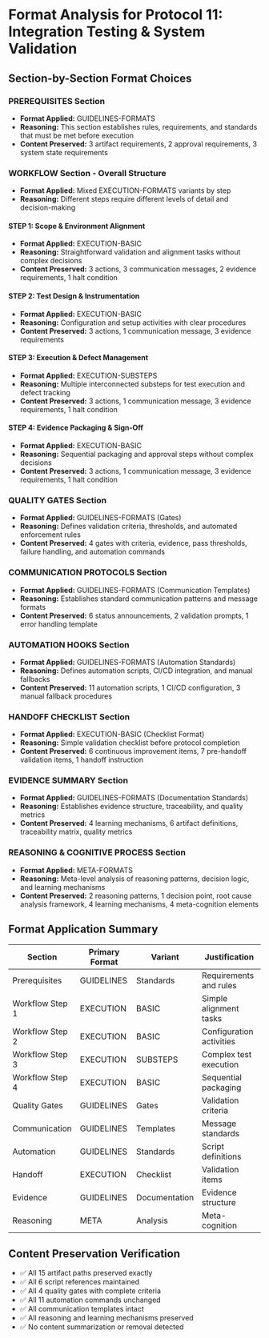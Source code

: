 # Format Analysis for Protocol 11: Integration Testing & System Validation

## Section-by-Section Format Choices

### PREREQUISITES Section
- **Format Applied:** GUIDELINES-FORMATS
- **Reasoning:** This section establishes rules, requirements, and standards that must be met before execution
- **Content Preserved:** 3 artifact requirements, 2 approval requirements, 3 system state requirements

### WORKFLOW Section - Overall Structure  
- **Format Applied:** Mixed EXECUTION-FORMATS variants by step
- **Reasoning:** Different steps require different levels of detail and decision-making

#### STEP 1: Scope & Environment Alignment
- **Format Applied:** EXECUTION-BASIC
- **Reasoning:** Straightforward validation and alignment tasks without complex decisions
- **Content Preserved:** 3 actions, 3 communication messages, 2 evidence requirements, 1 halt condition

#### STEP 2: Test Design & Instrumentation
- **Format Applied:** EXECUTION-BASIC
- **Reasoning:** Configuration and setup activities with clear procedures
- **Content Preserved:** 3 actions, 1 communication message, 3 evidence requirements

#### STEP 3: Execution & Defect Management
- **Format Applied:** EXECUTION-SUBSTEPS
- **Reasoning:** Multiple interconnected substeps for test execution and defect tracking
- **Content Preserved:** 3 actions, 1 communication message, 3 evidence requirements, 1 halt condition

#### STEP 4: Evidence Packaging & Sign-Off
- **Format Applied:** EXECUTION-BASIC
- **Reasoning:** Sequential packaging and approval steps without complex decisions
- **Content Preserved:** 3 actions, 1 communication message, 3 evidence requirements, 1 halt condition

### QUALITY GATES Section
- **Format Applied:** GUIDELINES-FORMATS (Gates)
- **Reasoning:** Defines validation criteria, thresholds, and automated enforcement rules
- **Content Preserved:** 4 gates with criteria, evidence, pass thresholds, failure handling, and automation commands

### COMMUNICATION PROTOCOLS Section
- **Format Applied:** GUIDELINES-FORMATS (Communication Templates)
- **Reasoning:** Establishes standard communication patterns and message formats
- **Content Preserved:** 6 status announcements, 2 validation prompts, 1 error handling template

### AUTOMATION HOOKS Section
- **Format Applied:** GUIDELINES-FORMATS (Automation Standards)
- **Reasoning:** Defines automation scripts, CI/CD integration, and manual fallbacks
- **Content Preserved:** 11 automation scripts, 1 CI/CD configuration, 3 manual fallback procedures

### HANDOFF CHECKLIST Section
- **Format Applied:** EXECUTION-BASIC (Checklist Format)
- **Reasoning:** Simple validation checklist before protocol completion
- **Content Preserved:** 6 continuous improvement items, 7 pre-handoff validation items, 1 handoff instruction

### EVIDENCE SUMMARY Section
- **Format Applied:** GUIDELINES-FORMATS (Documentation Standards)
- **Reasoning:** Establishes evidence structure, traceability, and quality metrics
- **Content Preserved:** 4 learning mechanisms, 6 artifact definitions, traceability matrix, quality metrics

### REASONING & COGNITIVE PROCESS Section
- **Format Applied:** META-FORMATS
- **Reasoning:** Meta-level analysis of reasoning patterns, decision logic, and learning mechanisms
- **Content Preserved:** 2 reasoning patterns, 1 decision point, root cause analysis framework, 4 learning mechanisms, 4 meta-cognition elements

## Format Application Summary

| Section | Primary Format | Variant | Justification |
|---------|---------------|---------|---------------|
| Prerequisites | GUIDELINES | Standards | Requirements and rules |
| Workflow Step 1 | EXECUTION | BASIC | Simple alignment tasks |
| Workflow Step 2 | EXECUTION | BASIC | Configuration activities |
| Workflow Step 3 | EXECUTION | SUBSTEPS | Complex test execution |
| Workflow Step 4 | EXECUTION | BASIC | Sequential packaging |
| Quality Gates | GUIDELINES | Gates | Validation criteria |
| Communication | GUIDELINES | Templates | Message standards |
| Automation | GUIDELINES | Standards | Script definitions |
| Handoff | EXECUTION | Checklist | Validation items |
| Evidence | GUIDELINES | Documentation | Evidence structure |
| Reasoning | META | Analysis | Meta-cognition |

## Content Preservation Verification

- ✅ All 15 artifact paths preserved exactly
- ✅ All 6 script references maintained  
- ✅ All 4 quality gates with complete criteria
- ✅ All 11 automation commands unchanged
- ✅ All communication templates intact
- ✅ All reasoning and learning mechanisms preserved
- ✅ No content summarization or removal detected
